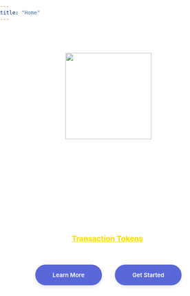 ```yaml
---
title: "Home"
---
```


<style>
html, body {
  margin: 0;
  padding: 0;
  width: 100%;
  height: 100%;
  color: #fff;
  background: url('/img/background/image.png') no-repeat center center fixed;
  background-size: cover;
}

.home {
  text-align: center;
  padding: 4em 1em 6em 1em;
}

.home img {
  width: 200px;
  height: auto;
}

.home h1 {
  font-size: 4vw;
  font-weight: 800;
  margin-bottom: 20px;
}

.home h2 {
  font-size: 2.8vw;
  font-weight: 600;
  margin-bottom: 30px;
}

.home h3 {
  font-size: 1.8vw;
  font-weight: 400;
  margin-bottom: 50px;
}

.home h3 a {
  color: #ffd700;
  font-weight: 700;
  border-radius: 5px;
  transition: background-color 0.3s ease, color 0.3s ease;
  font-size: 1em;
}

.home h3 a:hover {
  color: #fff;
}

.home .buttons {
  margin-top: 30px;
  margin-bottom: 40px;
}

.buttons a {
  display: inline-block;
  margin: 0 1em;
  padding: 1.2em 3em;
  border-radius: 30px;
  background: #5a67d8;
  color: #fff;
  text-decoration: none;
  font-size: 1.4vw;
  font-weight: 600;
  box-shadow: 0 4px 8px rgba(0, 0, 0, 0.1);
  transition: background 0.3s ease, transform 0.3s ease, box-shadow 0.3s ease;
}

.buttons a:hover {
  background: #434190;
  transform: scale(1.05);
  box-shadow: 0 6px 12px rgba(0, 0, 0, 0.2);
}

.divider {
  width: 100%;
  max-width: 600px;
  height: 1px;
  background: linear-gradient(90deg, 
    transparent, 
    rgba(255, 255, 255, 0.2), 
    transparent
  );
  margin: 3em auto;
}

.community-buttons {
  display: flex;
  justify-content: center;
  gap: 1.5em;
}

.community-button {
  display: inline-flex;
  align-items: center;
  padding: 1.2em 3em;
  border-radius: 30px;
  background: rgba(255, 255, 255, 0.1);
  color: #fff;
  text-decoration: none;
  font-size: 1.4vw;
  font-weight: 600;
  border: 1px solid rgba(255, 255, 255, 0.2);
  backdrop-filter: blur(5px);
  transition: all 0.3s ease;
}

.community-button:hover {
  background: rgba(255, 255, 255, 0.2);
  transform: scale(1.05);
  box-shadow: 0 4px 8px rgba(0, 0, 0, 0.1);
}

.community-button svg {
  width: 20px;
  height: 20px;
  margin-right: 8px;
}

footer {
  background: #333;
  padding: 2em 0;
  text-align: center;
  color: #fff;
}

footer a {
  color: #5a67d8;
  text-decoration: none;
}

@media (max-width: 768px) {
  .home h1, .home h2, .home h3, .buttons a {
    font-size: 5vw;
  }
  
  .home img {
    width: 70%;
  }

  .buttons a {
    padding: 10px 20px;
    font-size: 16px;
  }
  
  .community-button {
    font-size: 16px;
    padding: 10px 20px;
  }

  .community-buttons {
    flex-direction: column;
    align-items: center;
  }

  .community-button i {
    margin-right: 8px;
  }
}

</style>
  <div class="home">
    <img src="/img/logos/image-logo.svg" alt="Tokenetes Logo">
    <h1>Tokenetes</h1>
    <h2>Transaction Tokens Service</h2>
    <h3>Assure identity and context in microservices with <a href="https://tratteria.io/docs/transaction-token/" target="_blank">Transaction Tokens</a>.</h3>
    <div class="buttons">
      <a href="/docs" class="button"><i class="fas fa-book-open"></i> Learn More</a>
      <a href="/docs/quickstart" class="button"><i class="fas fa-rocket"></i> Get Started</a>
  </div>
  
  <div class="divider"></div>
  
  <div class="community-buttons">
    <a href="https://github.com/orgs/tokenetes/discussions" class="community-button" target="_blank" rel="noopener noreferrer">
      <i class="fab fa-github" style="margin-right: 8px;"></i> Join the Discussion
    </a>
    <a href="https://github.com/tokenetes" class="community-button" target="_blank" rel="noopener noreferrer">
      <i class="fab fa-github" style="margin-right: 8px;"></i> View on GitHub
    </a>
  </div>
</div>